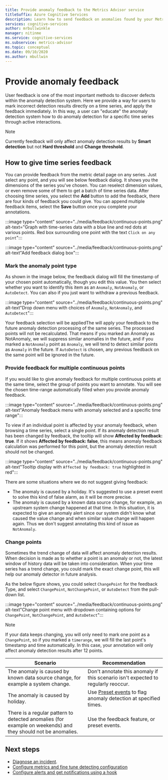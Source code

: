 ```yaml
---
title: Provide anomaly feedback to the Metrics Advisor service
titleSuffix: Azure Cognitive Services
description: Learn how to send feedback on anomalies found by your Metrics Advisor instance, and tune the results. 
services: cognitive-services
author: mrbullwinkle
manager: nitinme
ms.service: cognitive-services
ms.subservice: metrics-advisor
ms.topic: conceptual
ms.date: 09/10/2020
ms.author: mbullwin
---
```


# Provide anomaly feedback

User feedback is one of the most important methods to discover defects within the anomaly detection system. Here we provide a way for users to mark incorrect detection results directly on a time series, and apply the feedback immediately. In this way, a user can "educate" the anomaly detection system how to do anomaly detection for a specific time series through active interactions. 

> [!NOTE]
> Currently feedback will only affect anomaly detection results by **Smart detection** but not **Hard threshold** and **Change threshold**.

## How to give time series feedback

You can provide feedback from the metric detail page on any series. Just select any point, and you will see below feedback dialog. It shows you the dimensions of the series you've chosen. You can reselect dimension values, or even remove some of them to get a batch of time series data. After choosing time series, you select the **Add** button to add the feedback, there are four kinds of feedback you could give. You can append multiple feedback items, select the **Save** button once you complete your annotations.

:::image type="content" source="../media/feedback/continuous-points.png" alt-text="Graph with time-series data with a blue line and red dots at various points. Red box surrounding one point with the text `Click on any point`":::

:::image type="content" source="../media/feedback/continuous-points.png" alt-text"Add feedback dialog box":::

### Mark the anomaly point type

As shown in the image below, the feedback dialog will fill the timestamp of your chosen point automatically, though you edit this value. You then select whether you want to identify this item as an `Anomaly`, `NotAnomaly`, or `AutoDetect`. You can also  if you just want to withdraw a previous feedback.


:::image type="content" source="../media/feedback/continuous-points.png" alt-text"Drop down menu with choices of `Anomaly`, `NotAnomaly`, and `AutoDetect`":::

Your feedback selection will be appliedThe will apply your feedback to the future anomaly detection processing of the same series. The processed points will not be recalculated. That means if you marked an Anomaly as NotAnomaly, we will suppress similar anomalies in the future, and if you marked a `NotAnomaly` point as `Anomaly`, we will tend to detect similar points as `Anomaly` in the future. If `AutoDetect` is chosen, any previous feedback on the same point will be ignored in the future.

### Provide feedback for multiple continuous points 

If you would like to give anomaly feedback for multiple continuous points at the same time, select the group of points you want to annotate. You will see the chosen time-range automatically filled when you provide anomaly feedback.

:::image type="content" source="../media/feedback/continuous-points.png" alt-text"Anomaly feedback menu with anomaly selected and a specific time range":::

To view if an individual point is affected by your anomaly feedback, when browsing a time series, select a single point. If its anomaly detection result has been changed by feedback, the tooltip will show **Affected by feedback: true**. If it shows **Affected by feedback: false**, this means anomaly feedback calculation was performed for this point, but the anomaly detection result should not be changed.

:::image type="content" source="../media/feedback/continuous-points.png" alt-text"Tooltip display with `Affected by feedback: true` highlighted in red":::

There are some situations where we do not suggest giving feedback:

- The anomaly is caused by a holiday. It's suggested to use a preset event to solve this kind of false alarm, as it will be more precise.
- The anomaly is caused by a known data source change, for example, an upstream system change happened at that time. In this situation, it is expected to give an anomaly alert since our system didn't know what caused the value change and when similar value change will happen again. Thus we don't suggest annotating this kind of issue as `NotAnomaly`.

### Change points

Sometimes the trend change of data will affect anomaly detection results. When decision is made as to whether a point is an anomaly or not, the latest window of history data will be taken into consideration. When your time series has a trend change, you could mark the exact change point, this will help our anomaly detector in future analysis.

As the below figure shows, you could select `ChangePoint` for the feedback Type, and select `ChangePoint`, `NotChangePoint`, or `AutoDetect` from the pull-down list.

:::image type="content" source="../media/feedback/continuous-points.png" alt-text"Change point menu with dropdown containing options for `ChangePoint`, `NotChangePoint`, and `AutoDetect`":::

> [!NOTE]
> If your data keeps changing, you will only need to mark one point as a `ChangePoint`, so if you marked a `timerange`, we will fill the last point's timestamp and time automatically. In this case, your annotation will only affect anomaly detection results after 12 points.



|Scenario  |Recommendation |
|---------|---------|
|The anomaly is caused by known data source change, for example a system change.     | Don't annotate this anomaly if this scenario isn't expected to regularly reoccur.        |
|The anomaly is caused by holiday.     | Use [Preset events](configure-metrics.md#preset-events) to flag anomaly detection at specified times.       |
|There is a regular pattern to detected anomalies (for example on weekends) and they should not be anomalies.      |Use the feedback feature, or preset events.        |

## Next steps
- [Diagnose an incident](diagnose-incident.md).
- [Configure metrics and fine tune detecting configuration](configure-metrics.md)
- [Configure alerts and get notifications using a hook](../how-tos/alerts.md)